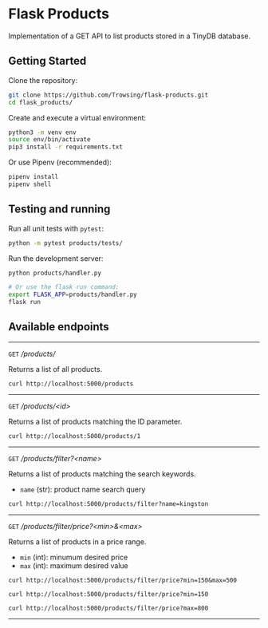 # Flask Products

Implementation of a GET API to list products stored in a TinyDB database.

## Getting Started

Clone the repository:
```bash
git clone https://github.com/Trowsing/flask-products.git
cd flask_products/
``` 
Create and execute a virtual environment:
```bash
python3 -m venv env
source env/bin/activate
pip3 install -r requirements.txt
```

Or use Pipenv (recommended):
```bash
pipenv install
pipenv shell
```

## Testing and running

Run all unit tests with `pytest`:

```bash
python -m pytest products/tests/
```

Run the development server:

```bash
python products/handler.py

# Or use the flask run command:
export FLASK_APP=products/handler.py
flask run
```

## Available endpoints

---

`GET` */products/* 

Returns a list of all products.

`curl http://localhost:5000/products`

---

`GET` */products/\<id>*

Returns a list of products matching the ID parameter.

`curl http://localhost:5000/products/1`


---

`GET` */products/filter?\<name>*

Returns a list of products matching the search keywords.

- `name` (str): product name search query 

`curl http://localhost:5000/products/filter?name=kingston`


---

`GET` */products/filter/price?\<min>&\<max>*

Returns a list of products in a price range.

- `min` (int): minumum desired price
- `max` (int): maximum desired value

`curl http://localhost:5000/products/filter/price?min=150&max=500`

`curl http://localhost:5000/products/filter/price?min=150`


`curl http://localhost:5000/products/filter/price?max=800`


---
